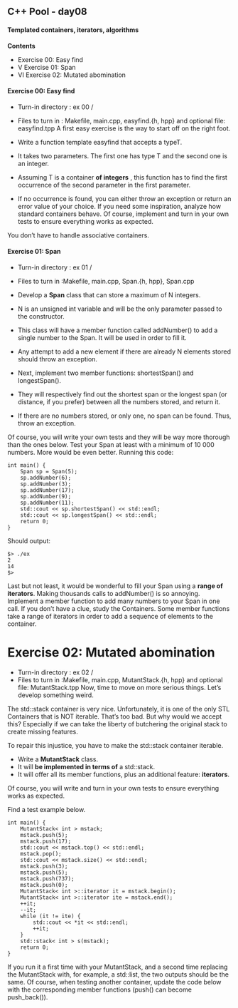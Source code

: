 ## C++ Pool - day08

#### Templated containers, iterators, algorithms

**Contents**

- Exercise 00: Easy find
- V Exercise 01: Span
- VI Exercise 02: Mutated abomination

#### Exercise 00: Easy find
- Turn-in directory : ex 00 /
- Files to turn in : Makefile, main.cpp, easyfind.{h, hpp} and optional file: easyfind.tpp
A first easy exercise is the way to start off on the right foot.

- Write a function template easyfind that accepts a typeT.
- It takes two parameters. The first one has type T and the second one is an integer.
- Assuming T is a container **of integers** , this function has to find the first occurrence of the second parameter in the first parameter.
- If no occurrence is found, you can either throw an exception or return an error value of your choice. If you need some inspiration, analyze how standard containers behave.
Of course, implement and turn in your own tests to ensure everything works as expected.

You don’t have to handle associative containers.

#### Exercise 01: Span
- Turn-in directory : ex 01 /
- Files to turn in :Makefile, main.cpp, Span.{h, hpp}, Span.cpp

- Develop a **Span** class that can store a maximum of N integers.
- N is an unsigned int variable and will be the only parameter passed to the constructor.
- This class will have a member function called addNumber() to add a single number to the Span. It will be used in order to fill it.
- Any attempt to add a new element if there are already N elements stored should throw an exception.
- Next, implement two member functions: shortestSpan() and longestSpan().
- They will respectively find out the shortest span or the longest span (or distance, if you prefer) between all the numbers stored, and return it.
- If there are no numbers stored, or only one, no span can be found. Thus, throw an exception.

Of course, you will write your own tests and they will be way more thorough than the ones below. Test your Span at least with a minimum of 10 000 numbers. More would be
even better. Running this code:
```
int main() {
    Span sp = Span(5);
    sp.addNumber(6);
    sp.addNumber(3);
    sp.addNumber(17);
    sp.addNumber(9);
    sp.addNumber(11);
    std::cout << sp.shortestSpan() << std::endl;
    std::cout << sp.longestSpan() << std::endl;
    return 0;
}
```
Should output:
```
$> ./ex
2
14
$>
```
Last but not least, it would be wonderful to fill your Span using a **range of iterators**. Making thousands calls to addNumber() is so annoying. Implement a member function to add many numbers to your Span in one call. If you don’t have a clue, study the Containers. Some member functions take a range of iterators in order to add a sequence of elements to the container.

# Exercise 02: Mutated abomination
- Turn-in directory : ex 02 /
- Files to turn in :Makefile, main.cpp, MutantStack.{h, hpp} and optional file: MutantStack.tpp
Now, time to move on more serious things. Let’s develop something weird.

The std::stack container is very nice. Unfortunately, it is one of the only STL Containers that is NOT iterable. That’s too bad.
But why would we accept this? Especially if we can take the liberty of butchering the original stack to create missing features.

To repair this injustice, you have to make the std::stack container iterable.
- Write a **MutantStack** class.
- It will **be implemented in terms of** a std::stack.
- It will offer all its member functions, plus an additional feature: **iterators**.

Of course, you will write and turn in your own tests to ensure everything works as
expected.

Find a test example below.
```
int main() {
    MutantStack< int > mstack;
    mstack.push(5);
    mstack.push(17);
    std::cout << mstack.top() << std::endl;
    mstack.pop();
    std::cout << mstack.size() << std::endl;
    mstack.push(3);
    mstack.push(5);
    mstack.push(737);
    mstack.push(0);
    MutantStack< int >::iterator it = mstack.begin();
    MutantStack< int >::iterator ite = mstack.end();
    ++it;
    --it;
    while (it != ite) {
        std::cout << *it << std::endl;
        ++it;
    }
    std::stack< int > s(mstack);
    return 0;
}
```
If you run it a first time with your MutantStack, and a second time replacing the MutantStack with, for example, a std::list, the two outputs should be the same. Of course, when testing another container, update the code below with the corresponding member functions (push() can become push_back()).